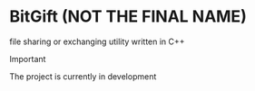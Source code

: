 # BitGift (NOT THE FINAL NAME)
file sharing or exchanging utility written in C++

>[!IMPORTANT]
> The project is currently in development 
